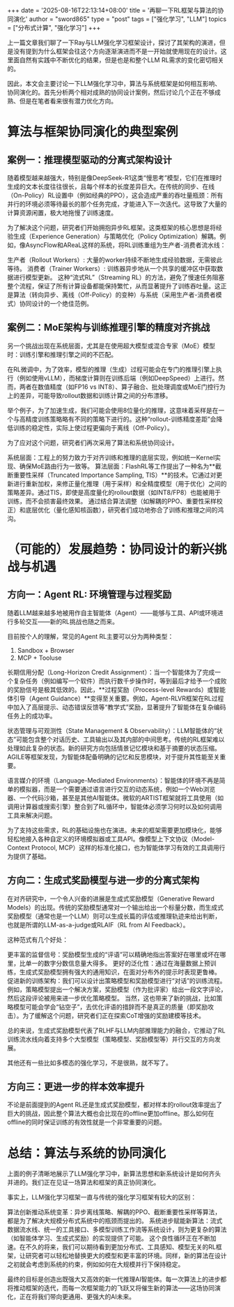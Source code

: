 +++
date = '2025-08-16T22:13:14+08:00'
title = '再聊一下RL框架与算法的协同演化'
author = "sword865"
type = "post"
tags = ["强化学习", "LLM"]
topics = ["分布式计算", "强化学习"]
+++

上一篇文章我们聊了一下Ray与LLM强化学习框架设计，探讨了其架构的演进，但是没有提到为什么框架会往这个方向逐渐演进而不是一开始就使用现在的设计。这里面自然有实践中不断优化的结果，但是也是和整个LLM RL需求的变化密切相关的。

因此，本文会主要讨论一下LLM强化学习中，算法与系统框架是如何相互影响、协同演化的。首先分析两个相对成熟的协同设计案例，然后讨论几个正在不够成熟、但是在笔者看来很有潜力优化方向。

# 算法与框架协同演化的典型案例

## 案例一：推理模型驱动的分离式架构设计
随着模型越来越强大，特别是像DeepSeek-R1这类“慢思考”模型，它们在推理时生成的文本长度往往很长，且每个样本的长度差异巨大。在传统的同步、在线（On-Policy）RL设置中（例如经典的PPO），这会造成严重的吞吐量瓶颈：所有并行的环境必须等待最长的那个任务完成，才能进入下一次迭代。这导致了大量的计算资源闲置，极大地拖慢了训练速度。

为了解决这个问题，研究者们开始拥抱异步RL框架。这类框架的核心思想是将经验生成（Experience Generation）与策略优化（Policy Optimization）解耦。例如，像AsyncFlow和AReaL这样的系统，将RL训练重组为生产者-消费者流水线：

生产者（Rollout Workers）: 大量的worker持续不断地生成经验数据，无需彼此等待。
消费者（Trainer Workers）: 训练器异步地从一个共享的缓冲区中获取数据进行模型更新。
这种“流式RL”（Streaming RL）的方法，避免了慢速任务阻塞整个流程，保证了所有计算设备都能保持繁忙，从而显著提升了训练吞吐量。这正是算法（转向异步、离线（Off-Policy）的变种）与系统（采用生产者-消费者模式）协同设计的一个绝佳范例。

## 案例二：MoE架构与训练推理引擎的精度对齐挑战

另一个挑战出现在系统层面，尤其是在使用超大模型或混合专家（MoE）模型时：训练引擎和推理引擎之间的不匹配。

在RL微调中，为了效率，模型的推理（生成）过程可能会在专门的推理引擎上执行（例如使用vLLM），而梯度计算则在训练后端（例如DeepSpeed）上进行。然而，两者在数值精度（如FP16 vs INT8）、算子融合、批处理调度或MoE门控行为上的差异，可能导致rollout数据和训练计算之间的分布漂移。

举个例子，为了加速生成，我们可能会使用8位量化的推理，这意味着采样是在一个与高精度训练策略略有不同的策略下进行的。这种“rollout-训练精度差距”会降低训练的稳定性，实际上使过程更偏向于离线（Off-Policy）。

为了应对这个问题，研究者们再次采用了算法和系统协同设计。

系统层面：工程上的努力致力于对齐训练和推理的底层实现，例如统一Kernel实现、确保MoE路由行为一致等。
算法层面：FlashRL等工作提出了一种名为**截断重要性采样（Truncated Importance Sampling, TIS）**的技术。它通过对更新进行重新加权，来修正量化推理（用于采样）和全精度模型（用于优化）之间的策略差异。通过TIS，即使是高度量化的rollout数据（如INT8/FP8）也能被用于训练，而不会损害最终效果。
通过结合算法调整（如解耦的PPO、重要性采样校正）和底层优化（量化感知核函数），研究者们成功地弥合了训练和推理之间的鸿沟。

# （可能的）发展趋势：协同设计的新兴挑战与机遇

## 方向一：Agent RL: 环境管理与过程奖励
随着LLM越来越多地被用作自主智能体（Agent）——能够与工具、API或环境进行多轮交互——新的RL挑战也随之而来。

目前按个人的理解，常见的Agent RL主要可以分为两种类型：

1. Sandbox + Browser
2. MCP + Tooluse

长期信用分配（Long-Horizon Credit Assignment）：当一个智能体为了完成一个复杂任务（例如编写一个软件）而执行数千步操作时，等到最后才给予一个成败的奖励信号是极其低效的。因此，**过程奖励（Process-level Rewards）或智能体引导（Agent Guidance）**变得至关重要。例如，Agent-RLVR框架在RL过程中加入了高层提示、动态错误反馈等“教学式”奖励，显著提升了智能体在复杂编码任务上的成功率。

状态管理与可观测性（State Management & Observability）：LLM智能体的“状态”可能包含整个对话历史、工具输出以及其内部的中间思考。传统的RL框架难以处理如此复杂的状态。新的研究方向包括情景记忆模块和基于摘要的状态压缩。AGILE等框架发现，为智能体配备明确的记忆和反思模块，对于提升其性能至关重要。


语言媒介的环境（Language-Mediated Environments）：智能体的环境不再是简单的模拟器，而是一个需要通过语言进行交互的动态系统，例如一个Web浏览器、一个代码沙箱，甚至是其他AI智能体。微软的ARTIST框架就将工具使用（如调用计算器或搜索引擎）整合到了RL循环中，智能体必须学习何时以及如何调用工具来解决问题。

为了支持这些需求，RL的基础设施也在演进。未来的框架需要更加模块化，能够轻松地接入各种自定义的环境模拟器或工具API。像模型上下文协议（Model-Context Protocol, MCP）这样的标准化接口，也为智能体学习有效的工具调用行为提供了基础。


## 方向二：生成式奖励模型与进一步的分离式架构
在对齐研究中，一个令人兴奋的进展是生成式奖励模型（Generative Reward Models）的出现。传统的奖励模型通常对一个输出给出一个标量分数，而生成式奖励模型（通常也是一个LLM）则可以生成长篇的评估或推理轨迹来给出判断，也就是所谓的LLM-as-a-judge或RLAIF（RL from AI Feedback）。

这种范式有几个好处：

更丰富的监督信号：奖励模型生成的“评语”可以精确地指出答案好在哪里或坏在哪里，比单一的数字分数信息量大得多。
更好的泛化性：通过在海量数据上预训练，生成式奖励模型拥有强大的通用知识，在面对分布外的提示时表现更鲁棒。
促进新的训练架构：我们可以设计出策略模型和奖励模型进行“对话”的训练流程。例如，策略模型提出一个解决方案，奖励模型（作为批评家）给出一段文字评论，然后这段评论被用来进一步优化策略模型。
当然，这也带来了新的挑战，比如策略模型可能会学会“钻空子”，去优化评语的措辞而不是真正的质量（即奖励攻击）。为了缓解这个问题，研究者们正在探索CoT增强的奖励建模等技术。

总的来说，生成式奖励模型代表了RLHF与LLM内部推理能力的融合，它推动了RL训练流水线向着支持多个大型模型（策略模型、奖励模型等）并行交互的方向发展。

其他还有一些比如多模态的强化学习，不是很熟，就不写了。

## 方向三：更进一步的样本效率提升
不论是前面提到的Agent RL还是生成式奖励模型，都对样本的rollout效率提出了巨大的挑战，因此整个算法大概也会比现在的offline更加offline。那么如何在offline的同时保证训练的有效性就是一个非常重要的问题。


# 总结：算法与系统的协同演化
上面的例子清晰地展示了LLM强化学习中，新算法思想和新系统设计是如何齐头并进的。我们正在见证一场算法和框架的真正协同演化。

事实上，LLM强化学习框架一直与传统的强化学习框架有较大的区别：

算法创新推动系统变革：异步离线策略、解耦的PPO、截断重要性采样等算法，都是为了解决大规模分布式系统中的瓶颈而提出的。
系统进步赋能新算法：流式数据流水线、统一的工具接口、多模型训练工作流等系统设计，则为更复杂的算法（如智能体学习、生成式奖励）的实现提供了可能。
这个良性循环正在不断加速。在不久的将来，我们可以期待看到更加分布式、工具感知、模型无关的RL框架，让研究者可以轻松地替换更大的模型和更丰富的环境。同样，新的算法在设计之初就会考虑到系统的约束，例如如何在大规模并行下保持稳定。

最终的目标是创造出既强大又高效的新一代推理AI智能体。每一次算法上的进步都将推动框架的迭代，而每一次框架能力的飞跃又将催生新的算法——这场协同演化，正在将我们带向更通用、更强大的AI未来。